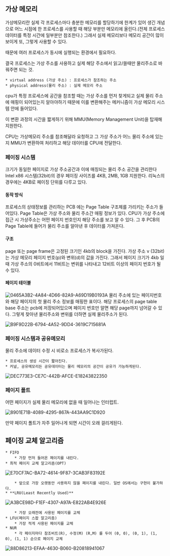 ## 가상 메모리

가상메모리란 실제 각 프로세스마다 충분한 메모리를 할당하기에 한계가 있어 생긴 개념으로 어느 시점에 한 프로세스를 사용할 때 해당 부분만 메모리에 올린다.(전체 프로세스 데이터를 특정 시간에 일부분만 참조한다.) 그래서 실제 메모리보다 메모리 공간이 많이 보이게 또, 그렇게 사용할 수 있다.

때문에 여러 프로세스가 동시에 실행되는 환경에서 필요하다.

결국 프로세스는 가상 주소를 사용하고 실제 해당 주소에서 읽고/쓸때만 물리주소로 바꿔주면 되는 것.

    * virtual address (가상 주소) : 프로세스가 참조하는 주소
    * physical address(물리 주소) : 실제 메모리 주소

cpu가 특정 프로세스에 공간을 참조할 때는 가상 주소를 먼저 찾게되고 실제 물리 주소에 매핑이 되어있는지 알아야하기 때문에 이를 변환해주는 메커니즘이 가상 메모리 시스템 안에 들어있다.

이 변환 과정의 시간을 짧게하기 위해 MMU(Memory Management Unit)을 탑재해 지원한다.

CPU는 가상메모리 주소를 참조해달라 요청하고 그 가상 주소가 어느 물리 주소에 있는지 MMU가 변환하여 처리하고 해당 데이터를 CPU에 전달한다.

### 페이징 시스템

크기가 동일한 페이지로 가상 주소공간과 이에 매칭되는 물리 주소 공간을 관리한다
Intel x86 시스템(32bit)의 경우 페이징 사이즈를 4KB, 2MB, 1GB 지원한다. 리눅스의 경우에는 4KB로 페이징 단위를 다루고 있다.

#### 동작 방식

프로세스의 상태정보를 관리하는 PCB 에는 Page Table 구조체를 가리키는 주소가 들어있다. Page Table은 가상 주소와 물리 주소간 매핑 정보가 있다.
CPU가 가상 주소에 접근 시 가상주소는 어떤 페이지 번호인지 해당 주소를 보고 알 수 있다. 그 후 PCB의 Page Table에 들어가 물리 주소를 알아낸 후 데이터를 가져온다.

#### 구조

page 또는 page frame은 고정된 크기인 4kb의 block을 가진다.
가상 주소 v (32bit)는 가상 메모리 페이지 번호(p)와 변위(d)의 값을 가진다. 그래서 페이지 크기가 4kb 일 때 가상 주소의 0비트에서 11비트는 변위를 나타내고 12비트 이상의 페이지 번호가 될 수 있다.

#### 페이지 테이블

![0465A3B2-4A84-4D66-82A9-A69D19B0193A](https://user-images.githubusercontent.com/31172248/151791342-62ba36b7-c7e6-4000-af70-1fd39092839d.png)
물리 주소에 있는 페이지번호와 해당 페이지의 첫 물리 주소 정보를 매핑한 표이다.
해당 프로세스의 page table base 주소는 pcb에 저장되어있으며 페이지 번호만 알면 해당 page까지 넘어갈 수 있다. 그렇게 찾아낸 물리주소와 변위를 더하면 실제 물리주소가 된다.

![B9F9D22B-6794-4A52-9DD4-3619C715681A](https://user-images.githubusercontent.com/31172248/151791359-817a0117-3835-4453-ab3e-c5cd73b0e3c3.png)

### 페이징 시스템과 공유메모리

물리 주소에 데이터 수정 시 비로소 프로세스가 복사가된다.

    * 프로세스의 생성 시간이 짧아진다.
    * 커널, 공유메모리든 공유데이터는 물리 메모리의 공간이 공유가 가능하게된다.

![DEC773E3-CE7C-442B-AFCE-E18243822350](https://user-images.githubusercontent.com/31172248/151791380-48677abc-2eaa-4294-af6b-386ac9727b83.png)

### 페이지 폴트

어떤 페이지가 실제 물리 메모리에 없을 때 일어나는 인터럽트.

![8901E71B-4089-4295-867A-443AA9C1D920](https://user-images.githubusercontent.com/31172248/151791395-a42b30f9-4fa4-4d46-a89c-a624da1c9b9e.png)

만약 페이지 폴트가 자주 일어나게 되면 시간이 오래 걸리게된다.

## 페이징 교체 알고리즘

    * FIFO
    	* 가장 먼저 들어온 페이지를 내린다.
    * 최적 페이지 교체 알고리즘(OPT)

![E70CF7AC-BA72-4614-9F87-3CAB3F83192E](https://user-images.githubusercontent.com/31172248/151791417-0169cb11-bdcb-4853-bc42-39f6513acd70.png)

    	* 앞으로 가장 오랫동안 사용하지 않을 페이지를 내린다. 일반 OS에서는 구현이 불가하다.
    * **LRU(Least Recently Used)**

![A3BCE98D-F1EF-4307-A97A-E822AB4E926E](https://user-images.githubusercontent.com/31172248/151791429-ba096690-2b26-4fd6-a2de-ea47c1d93f3c.png)

    	* 가장 오래전에 사용된 페이지를 교체
    * LFU(페이지 스왑 알고리즘)
    	* 가장 적게 사용된 페이지를 교체
    * NUR
    	* 각 페이지마다 참조비트(R), 수정(M) (R,M) 를 두어 (0, 0), (0, 1), (1, 0), (1, 1) 순으로 페이지 교체

![88D86213-EFAA-4630-B060-B20818941067](https://user-images.githubusercontent.com/31172248/151791439-d12f0e1d-96a7-4463-9881-c72fb224aa3d.png)
